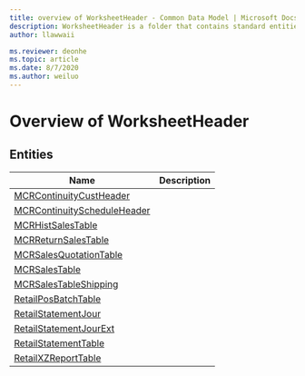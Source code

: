 ```yaml
---
title: overview of WorksheetHeader - Common Data Model | Microsoft Docs
description: WorksheetHeader is a folder that contains standard entities related to the Common Data Model.
author: llawwaii

ms.reviewer: deonhe
ms.topic: article
ms.date: 8/7/2020
ms.author: weiluo
---
```


# Overview of WorksheetHeader


## Entities

|Name|Description|
|---|---|
|[MCRContinuityCustHeader](MCRContinuityCustHeader.md)||
|[MCRContinuityScheduleHeader](MCRContinuityScheduleHeader.md)||
|[MCRHistSalesTable](MCRHistSalesTable.md)||
|[MCRReturnSalesTable](MCRReturnSalesTable.md)||
|[MCRSalesQuotationTable](MCRSalesQuotationTable.md)||
|[MCRSalesTable](MCRSalesTable.md)||
|[MCRSalesTableShipping](MCRSalesTableShipping.md)||
|[RetailPosBatchTable](RetailPosBatchTable.md)||
|[RetailStatementJour](RetailStatementJour.md)||
|[RetailStatementJourExt](RetailStatementJourExt.md)||
|[RetailStatementTable](RetailStatementTable.md)||
|[RetailXZReportTable](RetailXZReportTable.md)||
